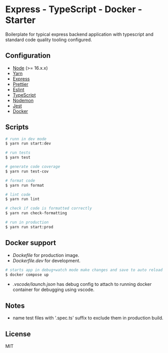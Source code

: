 # Express - TypeScript - Docker - Starter
Boilerplate for typical express backend application with typescript and standard code quality tooling configured.

## Configuration

- [Node](https://nodejs.org/en/docs/) (>= 16.x.x)
- [Yarn](https://yarnpkg.com/cli/install)
- [Express](https://expressjs.com/en/4x/api.html)
- [Prettier](https://prettier.io/docs/en/index.html)
- [Eslint](https://eslint.org/docs/latest/)
- [TypeScript](https://www.typescriptlang.org/docs/handbook/release-notes/typescript-4-0.html)
- [Nodemon](https://www.npmjs.com/package/nodemon)
- [Jest](https://jestjs.io/docs/getting-started)
- [Docker](https://docs.docker.com/)

## Scripts

```sh
# runn in dev mode
$ yarn run start:dev

# run tests
$ yarn test

# generate code coverage
$ yarn run test-cov

# format code
$ yarn run format

# lint code
$ yarn run lint

# check if code is formatted correctly
$ yarn run check-formatting

# run in production
$ yarn run start:prod
```

## Docker support

- *Dockefile* for production image.
- *Dockerfile.dev* for development. 

```sh
# starts app in debug+watch mode make changes and save to auto reload
$ docker compose up
```
- *.vscode/launch.json* has debug config to attach to running docker container for debugging
using vscode.

## Notes

- name test files with '.spec.ts' suffix to exclude them in production build.

## License

MIT
